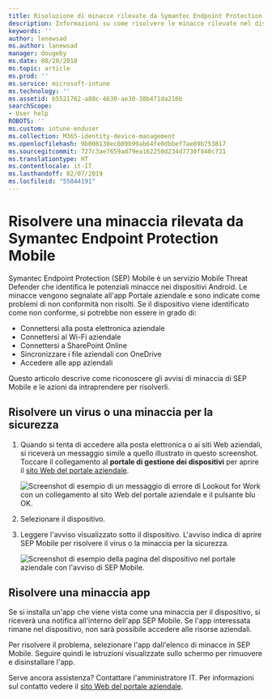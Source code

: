 ```yaml
---
title: Risoluzione di minacce rilevate da Symantec Endpoint Protection Mobile per Android | Microsoft Docs
description: Informazioni su come risolvere le minacce rilevate nel dispositivo Android.
keywords: ''
author: lenewsad
ms.author: lanewsad
manager: dougeby
ms.date: 08/28/2018
ms.topic: article
ms.prod: ''
ms.service: microsoft-intune
ms.technology: ''
ms.assetid: b5521762-a80c-4630-ae30-38b471da216b
searchScope:
- User help
ROBOTS: ''
ms.custom: intune-enduser
ms.collection: M365-identity-device-management
ms.openlocfilehash: 9b008130ec089b99ab64fe0dbbef7ae89b753817
ms.sourcegitcommit: 727c3ae7659ad79ea162250d234d7730f840c731
ms.translationtype: HT
ms.contentlocale: it-IT
ms.lasthandoff: 02/07/2019
ms.locfileid: "55844191"
---
```

# <a name="resolve-a-threat-found-by-symantec-endpoint-protection-mobile"></a>Risolvere una minaccia rilevata da Symantec Endpoint Protection Mobile

Symantec Endpoint Protection (SEP) Mobile è un servizio Mobile Threat Defender che identifica le potenziali minacce nei dispositivi Android. Le minacce vengono segnalate all'app Portale aziendale e sono indicate come problemi di non conformità non risolti. Se il dispositivo viene identificato come non conforme, si potrebbe non essere in grado di:

* Connettersi alla posta elettronica aziendale
* Connettersi al Wi-Fi aziendale
* Connettersi a SharePoint Online
* Sincronizzare i file aziendali con OneDrive
* Accedere alle app aziendali

Questo articolo descrive come riconoscere gli avvisi di minaccia di SEP Mobile e le azioni da intraprendere per risolverli. 

## <a name="resolve-virus-or-security-threat"></a>Risolvere un virus o una minaccia per la sicurezza  

1. Quando si tenta di accedere alla posta elettronica o ai siti Web aziendali, si riceverà un messaggio simile a quello illustrato in questo screenshot. Toccare il collegamento al **portale di gestione dei dispositivi** per aprire il [sito Web del portale aziendale](https://portal.manage.microsoft.com/devices).

    ![Screenshot di esempio di un messaggio di errore di Lookout for Work con un collegamento al sito Web del portale aziendale e il pulsante blu OK.](./media/mtd-go-to-device-management-portal-android.png)  

2. Selezionare il dispositivo.  
3. Leggere l'avviso visualizzato sotto il dispositivo. L'avviso indica di aprire SEP Mobile per risolvere il virus o la minaccia per la sicurezza.     

    ![Screenshot di esempio della pagina del dispositivo nel portale aziendale con l'avviso di SEP Mobile.](./media/CP-lookout-virus-banner-1808.png)

## <a name="resolve-an-app-threat"></a>Risolvere una minaccia app  

Se si installa un'app che viene vista come una minaccia per il dispositivo, si riceverà una notifica all'interno dell'app SEP Mobile. Se l'app interessata rimane nel dispositivo, non sarà possibile accedere alle risorse aziendali.  

Per risolvere il problema, selezionare l'app dall'elenco di minacce in SEP Mobile. Seguire quindi le istruzioni visualizzate sullo schermo per rimuovere e disinstallare l'app.  

Serve ancora assistenza? Contattare l'amministratore IT. Per informazioni sul contatto vedere il [sito Web del portale aziendale](https://go.microsoft.com/fwlink/?linkid=2010980).  

